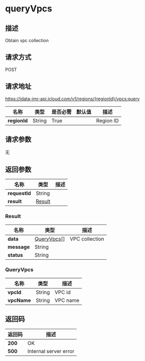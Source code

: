 # queryVpcs


## 描述
Obtain vpc collection

## 请求方式
POST

## 请求地址
https://idata-jmr-api.jcloud.com/v1/regions/{regionId}/vpcs:query

|名称|类型|是否必需|默认值|描述|
|---|---|---|---|---|
|**regionId**|String|True||Region ID|

## 请求参数
无


## 返回参数
|名称|类型|描述|
|---|---|---|
|**requestId**|String||
|**result**|[Result](##Result)||


### <a name="Result">Result</a>
|名称|类型|描述|
|---|---|---|
|**data**|[QueryVpcs[]](##QueryVpcs)|VPC collection|
|**message**|String||
|**status**|String||
### <a name="QueryVpcs">QueryVpcs</a>
|名称|类型|描述|
|---|---|---|
|**vpcId**|String|VPC id|
|**vpcName**|String|VPC name|

## 返回码
|返回码|描述|
|---|---|
|**200**|OK|
|**500**|Internal server error|
